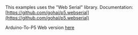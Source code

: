 This examples uses the "Web Serial" library.
Documentation:[https://github.com/gohai/p5.webserial](https://github.com/gohai/p5.webserial)

Arduino-To-P5
Web version [here](https://editor.p5js.org/TURBULENTE/full/f9Jm0JfQN)


